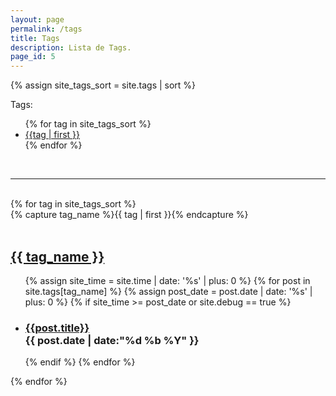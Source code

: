```yaml
---
layout: page
permalink: /tags
title: Tags
description: Lista de Tags.
page_id: 5
---
```


{% assign site_tags_sort = site.tags | sort %}
<p class="tabs-textcolor">Tags:</p>
<ul>
  {% for tag in site_tags_sort %}
    <li class="tags-link-mark">
      <a href="#{{tag | first }}" class="tags-link-capsule">
        {{tag | first }}
      </a>
    </li>
  {% endfor %}
</ul>
<div><br><hr><br></div>
{% for tag in site_tags_sort %}
  <div class="tags-group">
    {% capture tag_name %}{{ tag | first }}{% endcapture %}
    <div id="{{ tag_name | slugize }}"><br></div>
    <h2 class="tag-head">
      <a href="#{{ tag_name | slugize }}" class="tags-link-capsule tags-link-capsule-title">
        {{ tag_name }}
      </a>
    </h2>
    <ul>
      {% assign site_time = site.time | date: '%s' | plus: 0 %}
      {% for post in site.tags[tag_name] %}
        {% assign post_date = post.date | date: '%s' | plus: 0 %}
        {% if site_time >= post_date or site.debug == true %}
          <li>
            <h3>
                <a href="{{ post.url | prepend: site.baseurl | replace: '//', '/' }}" class="tags-link-capsule tags-link-capsule-content">
                  {{post.title}}
                </a><br>
                <time>{{ post.date | date:"%d %b %Y" }}</time>
            </h3>
          </li>
        {% endif %}
      {% endfor %}
    </ul>
  </div>
{% endfor %}
